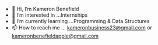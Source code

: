 - 👋 Hi, I’m Kameron Benefield
- 👀 I’m interested in ...Internships
- 🌱 I’m currently learning ...Programming & Data Structures
- 📫 How to reach me ... kameronbusiness23@gmail.com or kameronbenefieldapple@gmail.com
